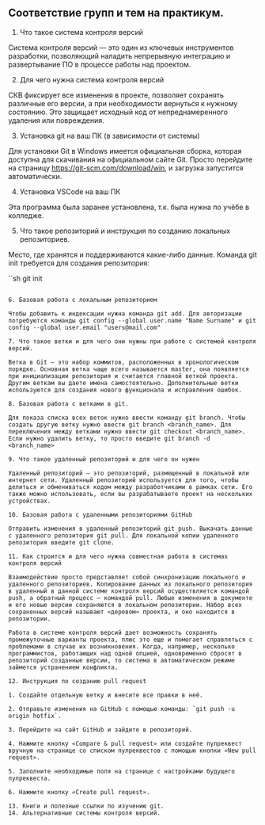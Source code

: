 ## Соответствие групп и тем на практикум.

1. Что такое система контроля версий

Система контроля версий — это один из ключевых инструментов разработки, позволяющий наладить непрерывную интеграцию и развертывание ПО в процессе работы над проектом.

2. Для чего нужна система контроля версий

СКВ фиксирует все изменения в проекте, позволяет сохранять различные его версии, а при необходимости вернуться к нужному состоянию. Это защищает исходный код от непреднамеренного удаления или повреждения.

3. Установка git на ваш ПК (в зависимости от системы)

Для установки Git в Windows имеется официальная сборка, которая доступна для скачивания на официальном сайте Git. Просто перейдите на страницу https://git-scm.com/download/win, и загрузка запустится автоматически.

4. Установка VSCode на ваш ПК

Эта программа была заранее установлена, т.к. была нужна по учёбе в колледже.

5. Что такое репозиторий и инструкция по созданию локальных репозиториев.

Место, где хранятся и поддерживаются какие-либо данные. Команда git init требуется для создания репозитория:

``sh
git init
```

6. Базовая работа с локальным репозиторием

Чтобы добавить к индексации нужна команда git add. Для авторизации потребуются команды git config --global user.name "Name Surname" и git config --global user.email "users@mail.com"

7. Что такое ветки и для чего они нужны при работе с системой контроля версий.

Ветка в Git — это набор коммитов, расположенных в хронологическом порядке. Основная ветка чаще всего называется master, она появляется при инициализации репозитория и считается главной веткой проекта. Другим веткам вы даете имена самостоятельно. Дополнительные ветки используются для создания нового функционала и исправления ошибок.

8. Базовая работа с ветками в git.

Для показа списка всех веток нужно ввести команду git branch. Чтобы создать другую ветку нужно ввести git branch <branch_name>. Для переключения между ветками нужно ввести git checkout <branch_name>. Если нужно удалить ветку, то просто введите git branch -d <branch_name>

9. Что такое удаленный репозиторий и для чего он нужен

Удаленный репозиторий – это репозиторий, размещенный в локальной или интернет сети. Удаленный репозиторий используется для того, чтобы делиться и обмениваться кодом между разработчиками в рамках сети. Его также можно использовать, если вы разрабатываете проект на нескольких устройствах.

10. Базовая работа с удаленными репозиториями GitHub

Отправить изменения в удаленный репозиторий git push. Выкачать данные с удаленного репозитория git pull. Для локальной копии удаленного репозитория введите git clone.

11. Как строится и для чего нужна совместная работа в системах контроля версий

Взаимодействие просто представляет собой синхронизацию локального и удаленного репозиториев. Копирование данных из локального репозитория в удаленный в данной системе контроля версий осуществляется командой push, а обратный процесс – командой pull. Любые изменения в документе и его новые версии сохраняются в локальном репозитории. Набор всех сохраненных версий называют «деревом» проекта, и оно находится в репозитории. 

Работа в системе контроля версий дает возможность сохранять промежуточные варианты проекта, плюс это еще и помогает справляться с проблемами в случае их возникновения. Когда, например, несколько программистов, работающих над одной опцией, одновременно сбросят в репозиторий созданные версии, то система в автоматическом режиме займется устранением конфликта.

12. Инструкция по созданию pull request

1. Создайте отдельную ветку и внесите все правки в неё.

2. Отправьте изменения на GitHub с помощью команды: `git push -u origin hotfix`.

3. Перейдите на сайт GitHub и зайдите в репозиторий.

4. Нажмите кнопку «Compare & pull request» или создайте пулреквест вручную на странице со списком пулреквестов с помощью кнопки «New pull request».

5. Заполните необходимые поля на странице с настройками будущего пулреквеста.

6. Нажмите кнопку «Create pull request».

13. Книги и полезные ссылки по изучению git.
14. Альтернативные системы контроля версий.